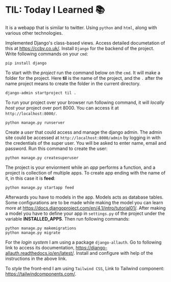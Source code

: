 # TIL: Today I Learned :books:

It is a webapp that is similar to twitter. Using `python` and `html`, along with various other technologies.

Implemented Django's class-based views. Access detailed documetation of this at <https://ccbv.co.uk/>. Install `Django` for the backend of the project. Write following commands on your `cmd`:

```
pip install django
```
 
To start with the *project* run the command below on the `cmd`. It will make a folder for the project. Here **til** is the name of the project, and the `.` after the name project means to create the folder in the current directory.

```
django-admin startproject til . 
```

To run your project over your browser run following command, it will *locally host* your project over port 8000. You can access it at `http://localhost:8000/`.

```
python manage.py runserver 
```

Create a *user* that could access and manage the django admin. The admin site could be accessed at `http://localhost:8000/admin` by logging in with the credentials of the super user. You will be asked to enter name, email and password. Run this command to create the user:

```
python manage.py createsuperuser
```

The project is your enviorment while an *app* performs a function, and a project is collection of multiple apps. To create app ending with the name of it, in this case it is **feed**:

```
python manage.py startapp feed
```

Afterwards you have to models in the app. Models acts as database tables. Some configurations are to be made while making the model you can learn more at <https://docs.djangoproject.com/en/4.1/intro/tutorial01/>. After making a model you have to define your app in `settings.py` of the project under the variable **INSTALLED_APPS**. Then run following commands:

```
python manage.py makemigrations
python manage.py migrate
```
For the *login system* I am using a package `django-allauth`. Go to following link to access its documentation, <https://django-allauth.readthedocs.io/en/latest/>. Install and configure with help of the instructions in the above link.

To *style* the front-end I am using `Tailwind CSS`, Link to Tailwind component: <https://tailwindcomponents.com/>. 







